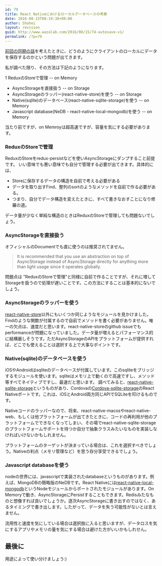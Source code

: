 ```yaml
---
id: 79
title: React Nativeにおけるローカルデータベースの考察
date: 2016-08-15T08:19:38+09:00
author: Shohei
layout: revision
guid: http://www.wazalab.com/2016/08/15/74-autosave-v1/
permalink: /?p=79
---
```

<a href="http://www.wazalab.com/2016/08/13/%E3%83%A2%E3%83%90%E3%82%A4%E3%83%AB%E3%82%A2%E3%83%97%E3%83%AA%E3%81%A8%E3%82%B5%E3%83%BC%E3%83%90%E9%96%93%E3%81%AE%E5%90%8C%E6%9C%9F%E6%96%B9%E6%B3%95-evernote-way/">前回の同期の話</a>を考えたときに、どうのようにクライアントのローカルにデータを保存するのかという問題が出てきます。

私が調べた限り、その方法は下記のようになります。

1 ReduxのStoreで管理 -- on Memory
* AsyncStorageを直接扱う -- on Storage
* AsyncStorageのラッパー(react-native-store)を使う -- on Storage
* Native(sqlite)のデータベース(react-native-sqlite-storage)を使う -- on Memory
* Javascript database(NeDB - react-native-local-mongodb)を使う -- on Memory

当たり前ですが、on Memroyは超高速ですが、容量を気にする必要があります。

<h3>ReduxのStoreで管理</h3>

ReduxのStoreをredux-persistなどを使いAsyncStorageにダンプすること前提です。
いい意味でも悪い意味でも自分で管理する必要が出てきます。具体的には、

<ul>
<li>Storeに保存するデータの構造を自前で考える必要がある</li>
<li>データを取り出すFind、整列のsortのようなメソッドを自前で作る必要がある。</li>
<li>つまり、自分でデータ構造を変えたときに、すべて書きなおすことになり修羅の道。</li>
</ul>

データ量が少なく単純な構造のときはReduxのStoreで管理しても問題ないでしょう。

<h3>AsyncStorageを直接扱う</h3>

オフィシャルのDocumentでも直に使うのは推奨されてません。

<blockquote>
  It is recommended that you use an abstraction on top of AsyncStorage instead of AsyncStorage directly for anything more than light usage since it operates globally.
</blockquote>

問題点は "ReduxのStoreで管理"と同様に自前で作ることですが、それに増してStorageを扱うので処理が遅いことです。この方法にすることは基本的にないでしょう。

<h3>AsyncStorageのラッパーを使う</h3>

<a href="https://github.com/thewei/react-native-store">react-native-store</a>以外にもいくつか同じようなモジュールを見かけました。Findのような関数が付属するので自前でメソッドを書く必要がありません。唯一の欠点は、速度だと思います。react-native-storeのgithub issueでもperformanceが問題になっていました。データ量が増えるとパフォーマンス的に結構厳しそうです。ただAsyncStorageのAPIをプラットフォームが提供すれば、どこでも使えることは選択する上で大事なポイントです。

<h3>Native(sqlite)のデータベースを使う</h3>

iOSやAndroidはsqliteのデータベースが付属しています。このsqliteをブリッジするモジュールを使います。sqliteはメモリ上で動くので高速ですし、メソッド等すべてネイティブですし、最速だと思います。
調べてみると、<a href="https://github.com/andpor/react-native-sqlite-storage">react-native-sqlite-storage</a>というものがあり、Cordovaの<a href="https://github.com/litehelpers/Cordova-sqlite-storage">Cordova-sqlite-storage</a>のReact Nativeポートです。これは、iOSとAndroid両方同じAPIでSQLiteを叩けるものです。

Nativeコードのラッパーなので、将来、react-native-macosやreact-native-web、もしくは他プラットフォームが出てきたときに、コードの再利用が他のプラットフォームでできなくなってしまい、その場でreact-native-sqlite-storageのプラットフォームサポートを待つか自分で抽象クラスみたいなものを実装しなければいけないかもしれません。

プラットフォームのターゲットが決まっている場合は、これを選択すべきでしょう。Nativeの利点（メモリ管理など）を思う存分享受できるでしょう。

<h3>Javascript databaseを使う</h3>

nodeの世界には、javascriptで実装されたdatabaseというものがあります。例えば、MongoDBの簡略版のNeDBです。React Nativeには<a href="https://github.com/smartdemocracy/react-native-local-mongodb">react-native-local-mongodb</a>というNodeモジュールからポートされたモジュールがあります。On Memoryで動き、AsyncStorageにPersistすることもできます。Redisみたなものと想像すれば良いでしょうか。逐次AsyncStorageに書き出すのではなく、あるタイミングで書き出します。したがって、データを失う可能性がないとは言えません。

流用性と速度を気にしている場合は選択肢に入ると思いますが、データロスを気にするアプリやメモリの量を気にする場合は避けた方がいいかもしれせん。

<h2>最後に</h2>

用途によって使い分けましょう:)